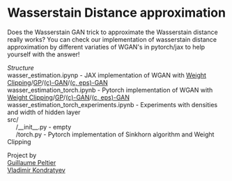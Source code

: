 # Wasserstain Distance approximation
Does the Wasserstain GAN trick to approximate the Wasserstain distance really works?
You can check our implementation of wasserstain distance approximation by different variaties of WGAN's in pytorch/jax to help yourself with the answer!

_Structure_  
wasser_estimation.ipynp - JAX implementation of WGAN with [Weight Clipping](https://arxiv.org/pdf/1701.07875.pdf)/[GP](https://arxiv.org/pdf/1704.00028.pdf)/[(c)-GAN](https://arxiv.org/pdf/1902.03642.pdf)/[(c, eps)-GAN](https://arxiv.org/pdf/1902.03642.pdf)  
wasser_estimation_torch.ipynb  - Pytorch implementation of WGAN with [Weight Clipping](https://arxiv.org/pdf/1701.07875.pdf)/[GP](https://arxiv.org/pdf/1704.00028.pdf)/[(c)-GAN](https://arxiv.org/pdf/1902.03642.pdf)/[(c, eps)-GAN](https://arxiv.org/pdf/1902.03642.pdf)  
wasser_estimation_torch_experiments.ipynb  - Experiments with densities and width of hidden layer  
src/  
&nbsp;&nbsp;&nbsp;&nbsp; /\_\_init\_\_.py - empty  
&nbsp;&nbsp;&nbsp;&nbsp; /torch.py - Pytorch implementation of Sinkhorn algorithm and Weight Clipping


Project by  
[Guillaume Peltier](https://github.com/g-peltier)  
[Vladimir Kondratyev](https://github.com/VldKnd)